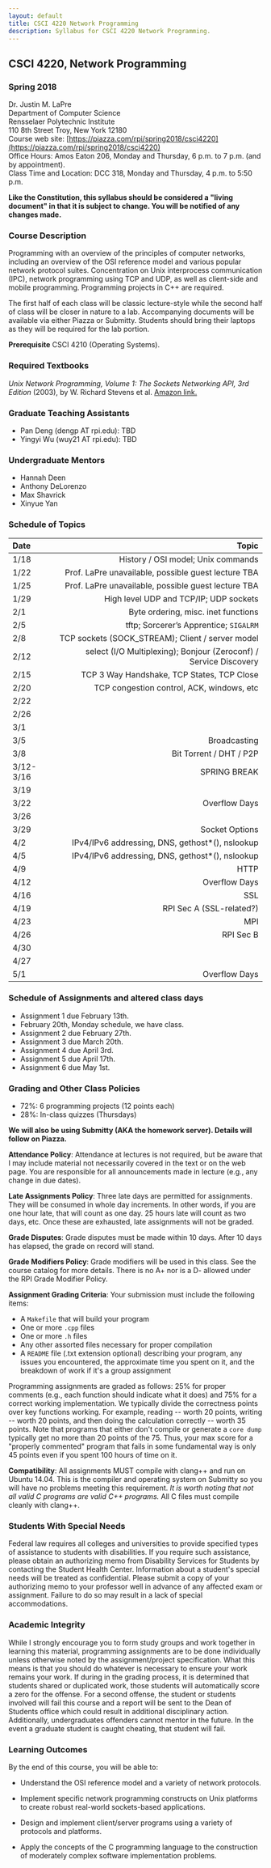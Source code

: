 ```yaml
---
layout: default
title: CSCI 4220 Network Programming
description: Syllabus for CSCI 4220 Network Programming.
---
```


## CSCI 4220, Network Programming

### Spring 2018

Dr. Justin M. LaPre  
Department of Computer Science  
Rensselaer Polytechnic Institute  
110 8th Street Troy, New York 12180   
Course web site: [https://piazza.com/rpi/spring2018/csci4220](https://piazza.com/rpi/spring2018/csci4220)  
Office Hours: Amos Eaton 206, Monday and Thursday, 6 p.m. to 7 p.m. (and by appointment).  
Class Time and Location: DCC 318, Monday and Thursday, 4 p.m. to 5:50 p.m.

**Like the Constitution, this syllabus should be considered a "living
document" in that it is subject to change.  You will be notified of
any changes made.**

### Course Description

Programming with an overview of the principles of computer networks,
including an overview of the OSI reference model and various popular
network protocol suites. Concentration on Unix interprocess
communication (IPC), network programming using TCP and UDP, as well as
client-side and mobile programming. Programming projects in C++ are
required.

The first half of each class will be classic lecture-style while the
second half of class will be closer in nature to a lab.  Accompanying
documents will be available via either Piazza or Submitty.  Students
should bring their laptops as they will be required for the lab
portion.

**Prerequisite** CSCI 4210 (Operating Systems).

### Required Textbooks

*Unix Network Programming, Volume 1: The Sockets Networking API, 3rd
Edition* (2003), by W. Richard Stevens et al.
[Amazon link.](http://a.co/aE8mNZ4)

### Graduate Teaching Assistants
* Pan Deng (dengp AT rpi.edu): TBD
* Yingyi Wu (wuy21 AT rpi.edu): TBD

### Undergraduate Mentors
* Hannah Deen
* Anthony DeLorenzo
* Max Shavrick
* Xinyue Yan

### Schedule of Topics

| Date      | Topic
| :----     | -----:
| 1/18      | History / OSI model; Unix commands
| 1/22      | Prof. LaPre unavailable, possible guest lecture TBA
| 1/25      | Prof. LaPre unavailable, possible guest lecture TBA
| 1/29      | High level UDP and TCP/IP; UDP sockets
| 2/1       | Byte ordering, misc. inet functions
| 2/5       | tftp; Sorcerer’s Apprentice; `SIGALRM`
| 2/8       | TCP sockets (SOCK_STREAM); Client / server model
| 2/12      | select (I/O Multiplexing); Bonjour (Zeroconf) / Service Discovery
| 2/15      | TCP 3 Way Handshake, TCP States, TCP Close
| 2/20      | TCP congestion control, ACK, windows, etc
| 2/22      |
| 2/26      |
| 3/1       |
| 3/5       | Broadcasting
| 3/8       | Bit Torrent / DHT / P2P
| 3/12-3/16 | SPRING BREAK
| 3/19      |
| 3/22      | Overflow Days
| 3/26      |
| 3/29      | Socket Options
| 4/2       | IPv4/IPv6 addressing, DNS, gethost\*(), nslookup
| 4/5       | IPv4/IPv6 addressing, DNS, gethost\*(), nslookup
| 4/9       | HTTP
| 4/12      | Overflow Days
| 4/16      | SSL
| 4/19      | RPI Sec A (SSL-related?)
| 4/23      | MPI
| 4/26      | RPI Sec B
| 4/30      |
| 4/27      |
| 5/1       | Overflow Days

### Schedule of Assignments and altered class days

* Assignment 1 due February 13th.
* February 20th, Monday schedule, we have class.
* Assignment 2 due February 27th.
* Assignment 3 due March 20th.
* Assignment 4 due April 3rd.
* Assignment 5 due April 17th.
* Assignment 6 due May 1st.

### Grading and Other Class Policies

*  72%: 6 programming projects (12 points each)
*  28%: In-class quizzes (Thursdays)

**We will also be using Submitty (AKA the homework server).  Details
  will follow on Piazza.**

**Attendance Policy**: Attendance at lectures is not required, but
be aware that I may include material not necessarily covered in the
text or on the web page.  You are responsible for all announcements
made in lecture (e.g., any change in due dates).

**Late Assignments Policy**: Three late days are permitted for
assignments.  They will be consumed in whole day increments. In other
words, if you are one hour late, that will count as one day. 25 hours
late will count as two days, etc. Once these are exhausted, late
assignments will not be graded.

**Grade Disputes**: Grade disputes must be made within 10 days.
After 10 days has elapsed, the grade on record will stand.

**Grade Modifiers Policy**: Grade modifiers will be used in this
class. See the course catalog for more details.  There is no A+ nor is
a D- allowed under the RPI Grade Modifier Policy.

**Assignment Grading Criteria**: Your submission must include the
  following items:

* A `Makefile` that will build your program
* One or more `.cpp` files
* One or more `.h` files
* Any other assorted files necessary for proper compilation
* A `README` file (.txt extension optional) describing your program,
  any issues you encountered, the approximate time you spent on it,
  and the breakdown of work if it's a group assignment

Programming assignments are graded as follows: 25% for proper comments
(e.g., each function should indicate what it does) and 75% for a
correct working implementation. We typically divide the correctness
points over key functions working. For example, reading -- worth 20
points, writing -- worth 20 points, and then doing the calculation
correctly -- worth 35 points. Note that programs that either don't
compile or generate a `core dump` typically get no more than 20 points
of the 75. Thus, your max score for a "properly commented" program
that fails in some fundamental way is only 45 points even if you spent
100 hours of time on it.

**Compatibility**: All assignments MUST compile with clang++ and run
on Ubuntu 14.04.  This is the compiler and operating system on
Submitty so you will have no problems meeting this requirement.  *It
is worth noting that not all valid C programs are valid C++
programs.*  All C files must compile cleanly with clang++.

### Students With Special Needs

Federal law requires all colleges and universities to provide
specified types of assistance to students with disabilities.  If you
require such assistance, please obtain an authorizing memo from
Disability Services for Students by contacting the Student Health
Center.  Information about a student's special needs will be treated
as confidential.  Please submit a copy of your authorizing memo to
your professor well in advance of any affected exam or
assignment. Failure to do so may result in a lack of special
accommodations.

### Academic Integrity

While I strongly encourage you to form study groups and work together
in learning this material, programming assignments are to be done
individually unless otherwise noted by the assignment/project
specification. What this means is that you should do whatever is
necessary to ensure your work remains your work. If during in the
grading process, it is determined that students shared or duplicated
work, those students will automatically score a zero for the offense.
For a second offense, the student or students involved will fail this
course and a report will be sent to the Dean of Students office which
could result in additional disciplinary action.  Additionally,
undergraduates offenders cannot mentor in the future.  In the event a
graduate student is caught cheating, that student will fail.

### Learning Outcomes

By the end of this course, you will be able to:

* Understand the OSI reference model and a variety of network
  protocols.

* Implement specific network programming constructs on Unix platforms
  to create robust real-world sockets-based applications.

* Design and implement client/server programs using a variety of
  protocols and platforms.

* Apply the concepts of the C programming language to the construction
of moderately complex software implementation problems.
